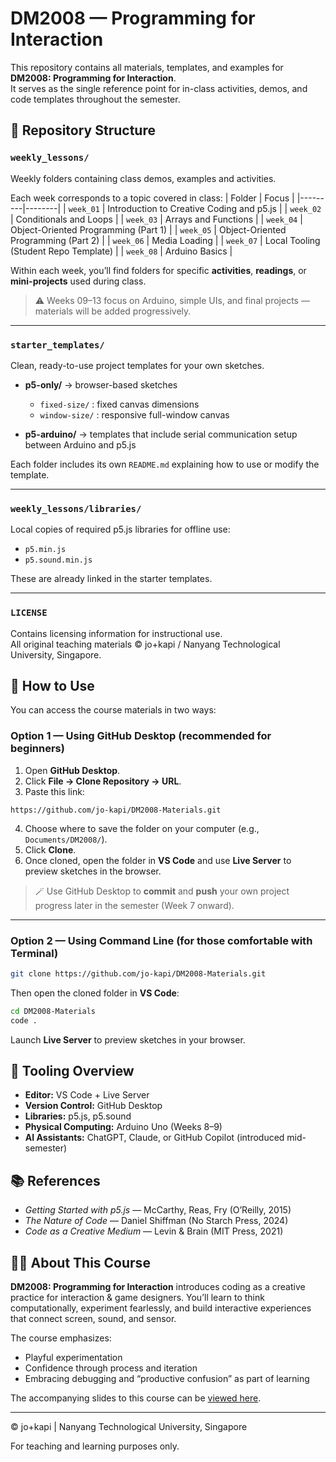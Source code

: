 # DM2008 — Programming for Interaction

This repository contains all materials, templates, and examples for **DM2008: Programming for Interaction**.  
It serves as the single reference point for in-class activities, demos, and code templates throughout the semester.

## 📁 Repository Structure

### `weekly_lessons/`

Weekly folders containing class demos, examples and activities.

Each week corresponds to a topic covered in class:
| Folder | Focus |
|---------|--------|
| `week_01` | Introduction to Creative Coding and p5.js |
| `week_02` | Conditionals and Loops |
| `week_03` | Arrays and Functions |
| `week_04` | Object-Oriented Programming (Part 1) |
| `week_05` | Object-Oriented Programming (Part 2) |
| `week_06` | Media Loading |
| `week_07` | Local Tooling (Student Repo Template) |
| `week_08` | Arduino Basics |

Within each week, you’ll find folders for specific **activities**, **readings**, or **mini-projects** used during class.

> ⚠️ Weeks 09–13 focus on Arduino, simple UIs, and final projects — materials will be added progressively.

---

### `starter_templates/`

Clean, ready-to-use project templates for your own sketches.

- **p5-only/** → browser-based sketches

  - `fixed-size/` : fixed canvas dimensions
  - `window-size/` : responsive full-window canvas

- **p5-arduino/** → templates that include serial communication setup between Arduino and p5.js

Each folder includes its own `README.md` explaining how to use or modify the template.

---

### `weekly_lessons/libraries/`

Local copies of required p5.js libraries for offline use:

- `p5.min.js`
- `p5.sound.min.js`

These are already linked in the starter templates.

---

### `LICENSE`

Contains licensing information for instructional use.  
All original teaching materials © jo+kapi / Nanyang Technological University, Singapore.

## 🧭 How to Use

You can access the course materials in two ways:

### Option 1 — Using GitHub Desktop (recommended for beginners)

1. Open **GitHub Desktop**.
2. Click **File → Clone Repository → URL**.
3. Paste this link:

`https://github.com/jo-kapi/DM2008-Materials.git`

4. Choose where to save the folder on your computer (e.g., `Documents/DM2008/`).
5. Click **Clone**.
6. Once cloned, open the folder in **VS Code** and use **Live Server** to preview sketches in the browser.

> 🪄 Use GitHub Desktop to **commit** and **push** your own project progress later in the semester (Week 7 onward).

---

### Option 2 — Using Command Line (for those comfortable with Terminal)

```bash
git clone https://github.com/jo-kapi/DM2008-Materials.git
```

Then open the cloned folder in **VS Code**:

```bash
cd DM2008-Materials
code .
```

Launch **Live Server** to preview sketches in your browser.

## 🧩 Tooling Overview

- **Editor:** VS Code + Live Server
- **Version Control:** GitHub Desktop
- **Libraries:** p5.js, p5.sound
- **Physical Computing:** Arduino Uno (Weeks 8–9)
- **AI Assistants:** ChatGPT, Claude, or GitHub Copilot (introduced mid-semester)

## 📚 References

- _Getting Started with p5.js_ — McCarthy, Reas, Fry (O’Reilly, 2015)
- _The Nature of Code_ — Daniel Shiffman (No Starch Press, 2024)
- _Code as a Creative Medium_ — Levin & Brain (MIT Press, 2021)

## 🧑‍🏫 About This Course

**DM2008: Programming for Interaction** introduces coding as a creative practice for interaction & game designers.
You’ll learn to think computationally, experiment fearlessly, and build interactive experiences that connect screen, sound, and sensor.

The course emphasizes:

- Playful experimentation
- Confidence through process and iteration
- Embracing debugging and “productive confusion” as part of learning

The accompanying slides to this course can be [viewed here](https://slides.com/joanneho/dm2008-s1-2526/fullscreen).

---

© jo+kapi | Nanyang Technological University, Singapore

For teaching and learning purposes only.
